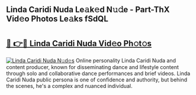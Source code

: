 ## Linda Caridi Nuda Le𝚊k𝚎d N𝚞𝚍e - Part-ThX Vid𝚎o Photos Le𝚊ks fSdQL

# <h2><a href="http://fbfjtqr.evod.top/?m=Linda+Caridi+Nuda">🔗 👉🔴 Linda Caridi Nuda Vid𝚎o Ph𝚘t𝚘s</a></h2>

[![Linda Caridi Nuda N𝚞d𝚎s](https://i.imgur.com/8V9OHl7.gif)](http://fbfjtqr.evod.top/?m=Linda+Caridi+Nuda)
Online personality Linda Caridi Nuda and content producer, known for disseminating dance and lifestyle content through solo and collaborative dance performances and brief videos. Linda Caridi Nuda public persona is one of confidence and authority, but behind the scenes, he's a complex and nuanced individual. 
